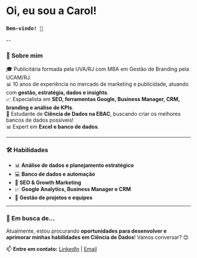 # Oi, eu sou a Carol!  
### `Bem-vindo! 👋`
--

### 🚀 Sobre mim
🎓 Publicitária formada pela UVA/RJ com MBA em Gestão de Branding pela UCAM/RJ.<br>
📊 10 anos de experiência no mercado de marketing e publicidade, atuando com **gestão, estratégia, dados e insights**.<br>
📈 Especialista em **SEO, ferramentas Google, Business Manager, CRM, branding e análise de KPIs**.<br>
💾 Estudante de **Ciência de Dados na EBAC**, buscando criar os melhores bancos de dados possíveis!<br>
📊 Expert em **Excel e banco de dados**.<br>

---

### 🛠️ Habilidades
- 📊 **Análise de dados e planejamento estratégico**
- 💻 **Banco de dados e automação**
- 🚀 **SEO & Growth Marketing**
- 📈 **Google Analytics, Business Manager e CRM**
- 🎯 **Gestão de projetos e equipes**

---

### 🌱 Em busca de...
Atualmente, estou procurando **oportunidades para desenvolver e aprimorar minhas habilidades em Ciência de Dados**! Vamos conversar? 😊

📫 **Entre em contato:** [LinkedIn](https://www.linkedin.com/) | [Email](mailto:seuemail@gmail.com)

